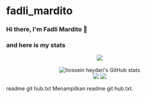 # fadli_mardito


### Hi there, I'm Fadli Mardito 👋

### and here is my stats
<p align="center"><img src="https://www.codewars.com/users/DITOO91/badges/large"/><br /><br />
  <img src="https://github-readme-stats.vercel.app/api?username=DITOO91&show_icons=true&include_all_commits=true&theme=monokai" alt="hossein heydari's GitHub stats" /><br />
  <img src="https://github-readme-streak-stats.herokuapp.com/?user=DITOO91&theme=monokai"/>
  <img src="https://github-readme-stats.vercel.app/api/top-langs/?username=DITOO91&layout=compact&theme=monokai&langs_count=12"/><br />
</p>

<!--
**SatriaAPN/SatriaAPN** is a ✨ _special_ ✨ repository because its `README.md` (this file) appears on your GitHub profile.

Here are some ideas to get you started:

- 🔭 I’m currently working on ...
- 🌱 I’m currently learning ...
- 👯 I’m looking to collaborate on ...
- 🤔 I’m looking for help with ...
- 💬 Ask me about ...
- 📫 How to reach me: ...
- 😄 Pronouns: ...
- ⚡ Fun fact: ...
-->
readme git hub.txt
Menampilkan readme git hub.txt.

